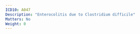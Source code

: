 ```yaml
---
ICD10: A047
Description: "Enterocolitis due to Clostridium difficile"
Matters: No
Weight: 0
---
```

